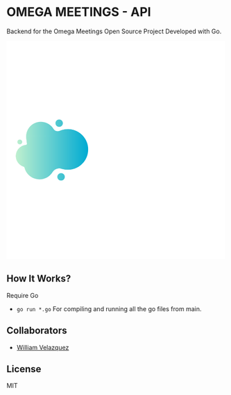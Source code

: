 # OMEGA MEETINGS - API

Backend for the Omega Meetings Open Source Project Developed with Go.

![OMEGA MEETINGS LOGO](./.readme-static/omega-meetings-logo.png)

## How It Works?

Require Go

* `go run *.go` For compiling and running all the go files from main.

## Collaborators

- [William Velazquez](https://williamvelazquez.com/)


## License

MIT

